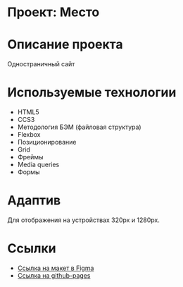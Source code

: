 # Проект: Место
# Описание проекта
Одностраничный сайт

# Используемые технологии
- HTML5
- CCS3
- Методология БЭМ (файловая структура)
- Flexbox
- Позиционирование
- Grid
- Фреймы
- Media queries
- Формы

# Адаптив
Для отображения на устройствах 320px и 1280px.

# Ссылки

* [Ссылка на макет в Figma](https://www.figma.com/file/2cn9N9jSkmxD84oJik7xL7/JavaScript.-Sprint-4?node-id=0%3A1)
* [Ссылка на github-pages](#)

